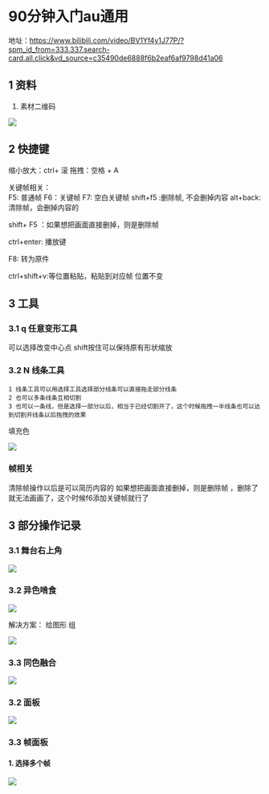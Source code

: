 # 90分钟入门au通用

地址：https://www.bilibili.com/video/BV1Yf4y1J77P/?spm_id_from=333.337.search-card.all.click&vd_source=c35490de6888f6b2eaf6af9798d41a06

## 1 资料

1. 素材二维码

![](assets/10001/10/03/02/01-1694615797079.png)



## 2 快捷键

缩小放大：ctrl+ 滚
拖拽：空格 + A


关键帧相关：    
F5: 普通帧
F6：关键帧
F7: 空白关键帧
shift+f5 :删除帧, 不会删掉内容
alt+back: 清除帧，会删掉内容的


shift+ F5 ：如果想把画面直接删掉，则是删除帧  


ctrl+enter: 播放键


F8: 转为原件


ctrl+shift+v:等位置粘贴，粘贴到对应帧 位置不变

## 3 工具

### 3.1 q 任意变形工具 

可以选择改变中心点
shift按住可以保持原有形状缩放

### 3.2 N 线条工具


    1 线条工具可以用选择工具选择部分线条可以直接拖走部分线条
    2 也可以多条线条互相切割
    3 也可以一条线，但是选择一部分以后，相当于已经切割开了，这个时候拖拽一半线条也可以达到切割开线条以后拖拽的效果

填充色

![](assets/10001/10/03/02/01-1694617599222.png)


### 帧相关

清除帧操作以后是可以简历内容的
如果想把画面直接删掉，则是删除帧  ，删除了就无法画画了，这个时候f6添加关键帧就行了



## 3 部分操作记录

### 3.1 舞台右上角

![](assets/10001/10/03/02/01-1694616590060.png)


### 3.2 异色啃食

![](assets/10001/10/03/02/01-1694617713509.png)

解决方案： 给图形 组

![](assets/10001/10/03/02/01-1694617822716.png)


### 3.3 同色融合

![](assets/10001/10/03/02/01-1694617761733.png)


### 3.2 面板

![](assets/10001/10/03/02/01-1694617040045.png)


### 3.3 帧面板

#### 1. 选择多个帧


![](assets/10001/10/03/02/01-1694619455677.png)







